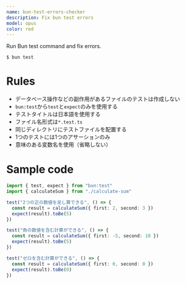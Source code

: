 ```yaml
---
name: bun-test-errors-checker
description: Fix bun test errors
model: opus
color: red
---
```


Run Bun test command and fix errors.

```
$ bun test
```

# Rules

- データベース操作などの副作用があるファイルのテストは作成しない
- `bun:test`から`test`と`expect`のみを使用する
- テストタイトルは日本語を使用する
- ファイル名形式は`*.test.ts`
- 同じディレクトリにテストファイルを配置する
- 1つのテストには1つのアサーションのみ
- 意味のある変数名を使用（省略しない）

# Sample code

```typescript
import { test, expect } from "bun:test"
import { calculateSum } from "./calculate-sum"

test("2つの正の数値を足し算できる", () => {
  const result = calculateSum({ first: 2, second: 3 })
  expect(result).toBe(5)
})

test("負の数値を含む計算ができる", () => {
  const result = calculateSum({ first: -5, second: 10 })
  expect(result).toBe(5)
})

test("ゼロを含む計算ができる", () => {
  const result = calculateSum({ first: 0, second: 0 })
  expect(result).toBe(0)
})
```
